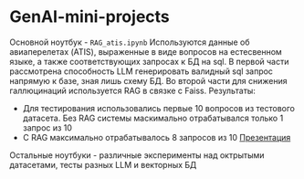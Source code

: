 # GenAI-mini-projects
Основной ноутбук - `RAG_atis.ipynb`
Используются данные об авиаперелетах (ATIS), выраженные в виде вопросов на естесвенном языке, а также соответствующих запросах к БД на sql. 
В первой части рассмотрена способность LLM генерировать валидный sql запрос напрямую к базе, зная лишь схему БД.
Во второй части для снижения галлюцинаций используется RAG в связке с Faiss. 
Результаты: 
- Для тестирования использовались первые 10 вопросов из тестового датасета. Без RAG системы маскимально отрабатывался только 1 запрос из 10
- С RAG максимально отрабатывалось 8 запросов из 10
[Презентация](https://docs.google.com/presentation/d/1f8R1hdHbzyPREYBQSlFoHiBbkYttiplH/edit?usp=sharing&ouid=102357696429023103043&rtpof=true&sd=true)

Остальные ноутбуки - различные эксперименты над октрытыми датасетами, тесты разных LLM и векторных БД
